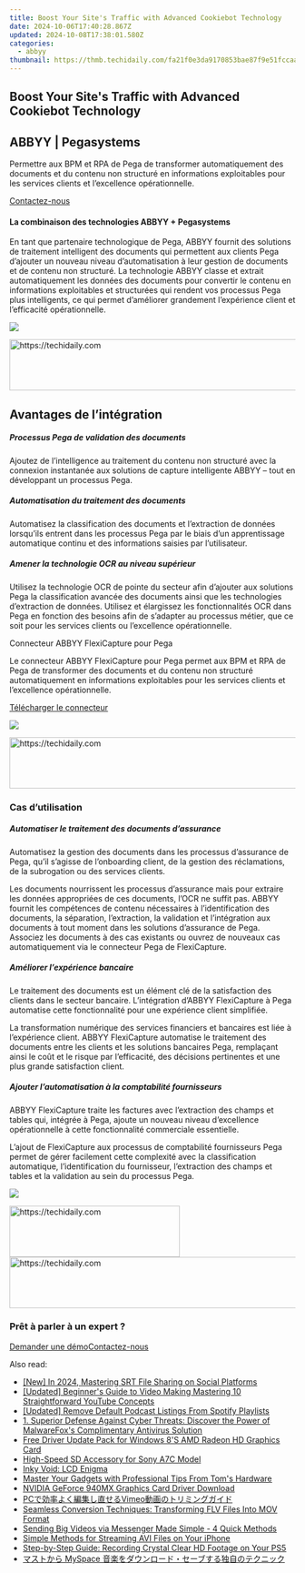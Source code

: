 ```yaml
---
title: Boost Your Site's Traffic with Advanced Cookiebot Technology
date: 2024-10-06T17:40:28.867Z
updated: 2024-10-08T17:38:01.580Z
categories:
  - abbyy
thumbnail: https://thmb.techidaily.com/fa21f0e3da9170853bae87f9e51fccaaee500ab182029f2762037858bef47cd1.jpg
---
```


## Boost Your Site's Traffic with Advanced Cookiebot Technology

## 

## ABBYY | Pegasystems 

Permettre aux BPM et RPA de Pega de transformer automatiquement des documents et du contenu non structuré en informations exploitables pour les services clients et l’excellence opérationnelle.

[Contactez-nous](https://tools.techidaily.com/abbyy/products/)

#### La combinaison des technologies ABBYY + Pegasystems

En tant que partenaire technologique de Pega, ABBYY fournit des solutions de traitement intelligent des documents qui permettent aux clients Pega d’ajouter un nouveau niveau d’automatisation à leur gestion de documents et de contenu non structuré. La technologie ABBYY classe et extrait automatiquement les données des documents pour convertir le contenu en informations exploitables et structurées qui rendent vos processus Pega plus intelligents, ce qui permet d’améliorer grandement l’expérience client et l’efficacité opérationnelle.

![](https://content.abbyy.com/-/media/project/abbyy/abbyy/solutions/digital-onboarding/overview-image.jpg?h=716&iar=0&w=1272)

<!-- affiliate ads begin -->
<a href="https://aligracehair.sjv.io/c/5597632/1918666/19272" target="_top" id="1918666">
  <img src="//a.impactradius-go.com/display-ad/19272-1918666" border="0" alt="https://techidaily.com" width="728" height="90"/>
</a>
<img height="0" width="0" src="https://aligracehair.sjv.io/i/5597632/1918666/19272" style="position:absolute;visibility:hidden;" border="0" />
<!-- affiliate ads end -->

## Avantages de l’intégration 

##### Processus Pega de validation des documents 

Ajoutez de l’intelligence au traitement du contenu non structuré avec la connexion instantanée aux solutions de capture intelligente ABBYY – tout en développant un processus Pega.

##### Automatisation du traitement des documents 

Automatisez la classification des documents et l’extraction de données lorsqu’ils entrent dans les processus Pega par le biais d’un apprentissage automatique continu et des informations saisies par l’utilisateur.

##### Amener la technologie OCR au niveau supérieur 

Utilisez la technologie OCR de pointe du secteur afin d’ajouter aux solutions Pega la classification avancée des documents ainsi que les technologies d’extraction de données. Utilisez et élargissez les fonctionnalités OCR dans Pega en fonction des besoins afin de s’adapter au processus métier, que ce soit pour les services clients ou l’excellence opérationnelle.

Connecteur ABBYY FlexiCapture pour Pega 

Le connecteur ABBYY FlexiCapture pour Pega permet aux BPM et RPA de Pega de transformer des documents et du contenu non structuré automatiquement en informations exploitables pour les services clients et l’excellence opérationnelle.

[Télécharger le connecteur](https://tools.techidaily.com/abbyy/products/)

![](https://content.abbyy.com/-/media/feature/basecomponents/clients/pegasystems_logo_rev_120px.png?h=26&iar=0&w=120)

<!-- affiliate ads begin -->
<a href="https://appsumo.8odi.net/c/5597632/2100537/7443" target="_top" id="2100537">
  <img src="//a.impactradius-go.com/display-ad/7443-2100537" border="0" alt="https://techidaily.com" width="728" height="90"/>
</a>
<img height="0" width="0" src="https://appsumo.8odi.net/i/5597632/2100537/7443" style="position:absolute;visibility:hidden;" border="0" />
<!-- affiliate ads end -->

### Cas d’utilisation

##### Automatiser le traitement des documents d’assurance 

Automatisez la gestion des documents dans les processus d’assurance de Pega, qu’il s’agisse de l’onboarding client, de la gestion des réclamations, de la subrogation ou des services clients. 

Les documents nourrissent les processus d’assurance mais pour extraire les données appropriées de ces documents, l’OCR ne suffit pas. ABBYY fournit les compétences de contenu nécessaires à l’identification des documents, la séparation, l’extraction, la validation et l’intégration aux documents à tout moment dans les solutions d’assurance de Pega. Associez les documents à des cas existants ou ouvrez de nouveaux cas automatiquement via le connecteur Pega de FlexiCapture. 

##### Améliorer l’expérience bancaire 

Le traitement des documents est un élément clé de la satisfaction des clients dans le secteur bancaire. L’intégration d’ABBYY FlexiCapture à Pega automatise cette fonctionnalité pour une expérience client simplifiée. 

La transformation numérique des services financiers et bancaires est liée à l’expérience client. ABBYY FlexiCapture automatise le traitement des documents entre les clients et les solutions bancaires Pega, remplaçant ainsi le coût et le risque par l’efficacité, des décisions pertinentes et une plus grande satisfaction client.

##### Ajouter l’automatisation à la comptabilité fournisseurs 

ABBYY FlexiCapture traite les factures avec l’extraction des champs et tables qui, intégrée à Pega, ajoute un nouveau niveau d’excellence opérationnelle à cette fonctionnalité commerciale essentielle. 

L’ajout de FlexiCapture aux processus de comptabilité fournisseurs Pega permet de gérer facilement cette complexité avec la classification automatique, l’identification du fournisseur, l’extraction des champs et tables et la validation au sein du processus Pega.

![](https://content.abbyy.com/-/media/feature/basecomponents/assets-thumbnails/abbyy_microscopic_web_photos_2_1486--836.jpg?h=836&iar=0&w=1486)

<!-- affiliate ads begin -->
<a href="https://laganoo.pxf.io/c/5597632/1657396/16446" target="_top" id="1657396">
  <img src="//a.impactradius-go.com/display-ad/16446-1657396" border="0" alt="https://techidaily.com" width="300" height="90"/>
</a>
<img height="0" width="0" src="https://laganoo.pxf.io/i/5597632/1657396/16446" style="position:absolute;visibility:hidden;" border="0" />
<!-- affiliate ads end -->

<!-- affiliate ads begin -->
<a href="https://appsumo.8odi.net/c/5597632/2130889/7443" target="_top" id="2130889">
  <img src="//a.impactradius-go.com/display-ad/7443-2130889" border="0" alt="https://techidaily.com" width="600" height="90"/>
</a>
<img height="0" width="0" src="https://appsumo.8odi.net/i/5597632/2130889/7443" style="position:absolute;visibility:hidden;" border="0" />
<!-- affiliate ads end -->

### Prêt à parler à un expert ?

[Demander une démo](https://tools.techidaily.com/abbyy/products/)[Contactez-nous](https://tools.techidaily.com/abbyy/products/)

<ins class="adsbygoogle"
     style="display:block"
     data-ad-format="autorelaxed"
     data-ad-client="ca-pub-7571918770474297"
     data-ad-slot="1223367746"></ins>

<ins class="adsbygoogle"
     style="display:block"
     data-ad-client="ca-pub-7571918770474297"
     data-ad-slot="8358498916"
     data-ad-format="auto"
     data-full-width-responsive="true"></ins>

<span class="atpl-alsoreadstyle">Also read:</span>
<div><ul>
<li><a href="https://fox-links.techidaily.com/new-in-2024-mastering-srt-file-sharing-on-social-platforms/"><u>[New] In 2024, Mastering SRT File Sharing on Social Platforms</u></a></li>
<li><a href="https://youtube-videos.techidaily.com/updated-beginners-guide-to-video-making-mastering-10-straightforward-youtube-concepts/"><u>[Updated] Beginner's Guide to Video Making Mastering 10 Straightforward YouTube Concepts</u></a></li>
<li><a href="https://extra-support.techidaily.com/updated-remove-default-podcast-listings-from-spotify-playlists/"><u>[Updated] Remove Default Podcast Listings From Spotify Playlists</u></a></li>
<li><a href="https://discover-exceptional.techidaily.com/1-superior-defense-against-cyber-threats-discover-the-power-of-malwarefoxs-complimentary-antivirus-solution/"><u>1. Superior Defense Against Cyber Threats: Discover the Power of MalwareFox's Complimentary Antivirus Solution</u></a></li>
<li><a href="https://hardware-updates.techidaily.com/free-driver-update-pack-for-windows-8s-amd-radeon-hd-graphics-card/"><u>Free Driver Update Pack for Windows 8'S AMD Radeon HD Graphics Card</u></a></li>
<li><a href="https://extra-hints.techidaily.com/high-speed-sd-accessory-for-sony-a7c-model/"><u>High-Speed SD Accessory for Sony A7C Model</u></a></li>
<li><a href="https://win-howtos.techidaily.com/inky-void-lcd-enigma/"><u>Inky Void: LCD Enigma</u></a></li>
<li><a href="https://hardware-tips.techidaily.com/master-your-gadgets-with-professional-tips-from-toms-hardware/"><u>Master Your Gadgets with Professional Tips From Tom's Hardware</u></a></li>
<li><a href="https://driver-download.techidaily.com/nvidia-geforce-940mx-graphics-card-driver-download/"><u>NVIDIA GeForce 940MX Graphics Card Driver Download</u></a></li>
<li><a href="https://solve-info.techidaily.com/pcvimeo/"><u>PCで効率よく編集し直せるVimeo動画のトリミングガイド</u></a></li>
<li><a href="https://solve-info.techidaily.com/seamless-conversion-techniques-transforming-flv-files-into-mov-format/"><u>Seamless Conversion Techniques: Transforming FLV Files Into MOV Format</u></a></li>
<li><a href="https://solve-info.techidaily.com/sending-big-videos-via-messenger-made-simple-4-quick-methods/"><u>Sending Big Videos via Messenger Made Simple - 4 Quick Methods</u></a></li>
<li><a href="https://solve-info.techidaily.com/simple-methods-for-streaming-avi-files-on-your-iphone/"><u>Simple Methods for Streaming AVI Files on Your iPhone</u></a></li>
<li><a href="https://solve-info.techidaily.com/step-by-step-guide-recording-crystal-clear-hd-footage-on-your-ps5/"><u>Step-by-Step Guide: Recording Crystal Clear HD Footage on Your PS5</u></a></li>
<li><a href="https://solve-info.techidaily.com/myspace/"><u>マストから MySpace 音楽をダウンロード・セーブする独自のテクニック</u></a></li>
</ul></div>

